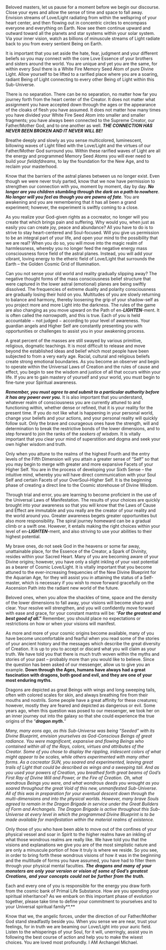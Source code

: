 Beloved masters, let us pause for a moment before we begin our discourse. Close your eyes and allow the sense of time and space to fall away. Envision streams of Love/Light radiating from within the wellspring of your heart center, and then flowing out in concentric circles to encompass everyone and everything on Earth. Now see them continue upward and outward toward all the planets and star systems within your solar system. Via your inner vision, watch as billions of minuscule streams of Light radiate back to you from every sentient Being on Earth.

It is important that you set aside the hate, fear, judgment and your different beliefs so you may connect with the core Love Essence of your brothers and sisters around the world. You are unique and yet you are the same, for within every Soul there is a White Fire Memory Seed Atom of pure Divine Light. Allow yourself to be lifted to a rarified place where you are a soaring, radiant Being of Light connecting to every other Being of Light within this Sub-Universe.

There is no separation. There can be no separation, no matter how far you journey forth from the heart center of the Creator. It does not matter what assignment you have accepted down through the ages or the appearance of the cloaks of flesh you have assumed. It does not matter how many times you have divided your White Fire Seed Atom into smaller and smaller fragments; you have always been connected to the Supreme Creator, our Father/Mother God, and to one another as well. **_THE CONNECTION HAS NEVER BEEN BROKEN AND IT NEVER WILL BE!_**

Breathe deeply and slowly as you sense multicolored, luminescent, billowing waves of Light filled with the Love/Light and the virtues of our Father/Mother God surround you. Within these rarified waves of Light are all the energy and programmed Memory Seed Atoms you will ever need to build your _fieldofdreams_, to lay the foundation for the New Age, and to reclaim your masterhood.

Know that the barriers of the astral planes between us no longer exist. Even though we were never truly parted, know that we now have permission to strengthen our connection with you, moment by moment, day by day. **_No longer are you children stumbling through the dark on a path to nowhere_**. **_No longer will you feel as though you are pawns of fate_**. You are awakening and you are remembering that it has all been a grand experiment; however, the experiment is swiftly coming to a close.

As you realize your God-given rights as a cocreator, no longer will you create that which brings pain and suffering. Why would you, when just as easily you can create joy, peace and abundance? All you have to do is to strive to stay heart-centered and Soul-focused. Will you give us permission to be an integral part of your life, and open your mind to the possibility that we are real? When you do so, you will move into the magic realm of harmlessness, whereby you no longer feed the negative energy mass consciousness force field of the astral planes. Instead, you will add your vibrant, loving energy to the etheric field of Love/Light that surrounds the Earth – the Golden Cosmic Grid of Illumination.

Can you not sense your old world and reality gradually slipping away? The negative thought forms of the mass consciousness belief structure that were captured in the lower astral (emotional) planes are being swiftly dissolved. The frequencies of extreme duality and polarity consciousness are gradually losing their hold on you. Multitudes of you are slowly returning to balance and harmony, thereby loosening the grip of your shadow-self as you project more and more Light into the darkness. The rules of the game are also changing as you move upward on the Path of en-**_LIGHTEN_**\-ment. It is often called the _narrowpath,_ and this is true. Each of you is held accountable − not judged − according to your level of awareness. Your guardian angels and Higher Self are constantly presenting you with opportunities or challenges to assist you in your awakening process.

A great percent of the masses are still swayed by various primitive, religious, dogmatic teachings. It is most difficult to release and move beyond the established ideas and belief which most people have been subjected to from a very early age. Racial, cultural and religious beliefs create strong emotional boundaries. As you become an observer and begin to operate within the Universal Laws of Creation and the rules of cause and effect, you begin to see the wisdom and justice of all that occurs within your life. If you are to gain mastery of yourself and your world, you must begin to fine-tune your Spiritual awareness.

**_Remember, you must agree to and submit to a particular authority before it has any power over you._** It is also important that you understand, whatever realm of consciousness you are currently attuned to and functioning within, whether dense or refined, that it is your reality for the present time. If you do not like what is happening in your personal world, change your beliefs and your actions, and your personal reality will quickly follow suit. Only the brave and courageous ones have the strength, will and determination to break the restrictive bonds of the lower dimensions, and to step forward to join the ranks of the _seekers of wisdom_. It is vitally important that you clear your mind of superstition and dogma and seek your own higher wisdom and truth.

Only when you attune to the realms of the highest Fourth and the entry levels of the Fifth Dimension will you attain a greater sense of “Self” so that you may begin to merge with greater and more expansive Facets of your Higher Self. You are in the process of developing your Sixth Sense – the intuitive mind, whereby you will have direct communication with your Soul Self and certain Facets of your OverSoul–Higher Self. It is the beginning phase of creating a direct line to the Cosmic storehouse of Divine Wisdom.

Through trial and error, you are learning to become proficient in the use of the Universal Laws of Manifestation. The results of your choices are quickly brought into your awareness so that you will know that the Laws of Cause and Effect are immutable and you really are the creator of your reality and the world around you. Greater awareness begets greater opportunities but also more responsibility. The spiral journey homeward can be a gradual climb or a swift one. However, it entails making the right choices within your level of en-**_LIGHTEN_**\-ment, and also striving to use your abilities to their highest potential.

My brave ones, do not seek God in the heavens or some far away, unattainable place, for the Essence of the Creator, a Spark of Divinity, resides within your Sacred Heart. Many of you are becoming aware of your Divine origins; however, you have only a slight inkling of your vast potential as a bearer of Cosmic Love/Light. It is vitally important that you become attuned to the ever-increasing frequencies of the New Divine Blueprint for the Aquarian Age, for they will assist you in attaining the status of a Self-master, which is necessary if you wish to move forward gracefully on the Ascension Path into the radiant new world of the future.

Beloved ones, when you allow the shackles of time, space and the density of the lower dimensions to fall away, your visions will become sharp and clear. Your resolve will strengthen, and you will confidently move forward with ease and grace, for your constant mantra will be: “**_For the greatest and best good of all_.”** Remember, you should place no expectations or restrictions on how or when your visions will manifest.

As more and more of your cosmic origins become available, many of you have become uncomfortable and fearful when you read some of the stories of your ancient history and the messages which describe the great diversity of Creation. It is up to you to accept or discard what you will claim as your truth. We have told you that there is much truth woven within the myths and stories of your past – probably more than you would like to believe. Since the question has been asked of our messenger, allow us to give you an example. **Down through the Ages, humans have always had a great fascination with dragons, both good and evil, and they are one of your most enduring myths.**

Dragons are depicted as great Beings with wings and long sweeping tails, often with colored scales for skin, and always breathing fire from their mouths and nostrils. Some people have a great affinity for these creatures; however, mostly they are feared and depicted as dangerous or evil. Some years ago, when this question was posed to our messenger, we took her on an inner journey out into the galaxy so that she could experience the true origins of the “**_dragon myth_.**”

_Many, many eons ago, as this Sub-Universe was being “Seeded” with its Divine Blueprint, envision yourselves as God-Conscious Beings of great radiance. You were magnificent, expansive and flowing Beings who contained within all of the Rays, colors, virtues and attributes of the Creator. Some of you chose to display the rippling, iridescent colors of what might appear to be scales, while others experimented with many other forms. As a cocreator SUN, you soared and experimented, leaving great trails of Light that could be described as wings and a sweeping tail. And as you used your powers of Creation, you breathed forth great beams of God’s First Ray of Divine Will and Power, or the Fire of Creation. Oh, what wondrous Beings you were, and what wondrous deeds you wrought as you soared throughout the great Void of this new, unmanifested Sub-Universe. All of this was in preparation for your eventual descent down through the multi-dimensions and into the physical worlds. However, many brave Souls agreed to remain in the Dragon Brigade in service under the Great Builders of Form and Archangels. The Dragon Brigade is active throughout this Sub-Universe at every level in which the programmed Divine Blueprint is to be made available for manifestation within the material realms of existence._

Only those of you who have been able to move out of the confines of your physical vessel and soar in Spirit to the higher realms have an inkling of what those wondrous realms are really like. We have told you that the visions and explanations we give you are of the most simplistic nature and are only a minuscule portion of how it truly is where we reside. So you see, in order to bring forth these wondrous visions of how it was in the beginning and the multitude of forms you have assumed, you have had to filter them through your physical mental faculties. **_The_** **_dragons_** **_and_** **_many_** **_of_** **_your_** **_monsters_** **_are_** **_only_** **_your_** **_version_** **_or_** **_vision_** **_of_** **_some_** **_of_** **_God’s_** **_greatest_** **_Creations,_** **_and_** **_your_** **_concepts_** **_could_** **_not_** **_be_** **_further_** **_from_** **_the_** **_truth._**

Each and every one of you is responsible for the energy you draw forth from the cosmic bank of Primal Life Substance. How are you spending your spiritual inheritance? As we embark on this important phase of evolution together, please take time to define your commitment to yourselves and to your Universal spiritual family**.**

Know that we, the angelic forces, under the direction of our Father/Mother God stand steadfastly beside you. When you sense we are near, trust your feelings, for in truth we are beaming our Love/Light into your auric field. Listen to the whisperings of your Soul, for it will, unerringly, assist you in following the best course of action and help you to make the wisest choices. You are loved most profoundly. I AM Archangel Michael.